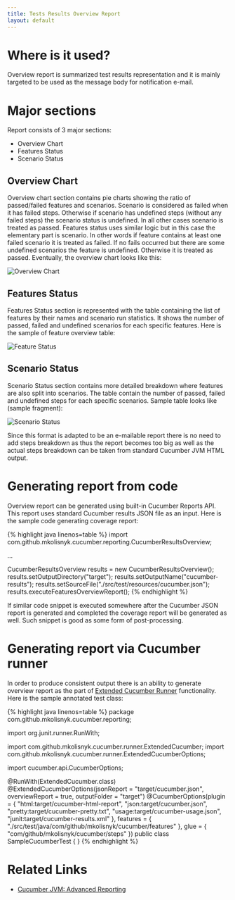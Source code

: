 ```yaml
---
title: Tests Results Overview Report
layout: default
---
```


# Where is it used?

Overview report is summarized test results representation and it is mainly targeted to be used as the message body for notification e-mail.

# Major sections

Report consists of 3 major sections:

* Overview Chart
* Features Status
* Scenario Status

## Overview Chart

Overview chart section contains pie charts showing the ratio of passed/failed features and scenarios.
Scenario is considered as failed when it has failed steps. Otherwise if scenario has undefined steps (without any failed steps) the scenario status is undefined.
In all other cases scenario is treated as passed. Features status uses similar logic but in this case the elementary part is scenario.
In other words if feature contains at least one failed scenario it is treated as failed. If no fails occurred but there are some undefined scenarios the
 feature is undefined. Otherwise it is treated as passed. Eventually, the overview chart looks like this: 

![Overview Chart](/cucumber-reports/images/overview-report/overview-chart.png)

## Features Status

Features Status section is represented with the table containing the list of features by their names and scenario run statistics.
It shows the number of passed, failed and undefined scenarios for each specific features. 
Here is the sample of feature overview table:

![Feature Status](/cucumber-reports/images/overview-report/feature-status.png)


## Scenario Status

Scenario Status section contains more detailed breakdown where features are also split into scenarios.
The table contain the number of passed, failed and undefined steps for each specific scenarios.
Sample table looks like (sample fragment):

![Scenario Status](/cucumber-reports/images/overview-report/scenario-status.png)

Since this format is adapted to be an e-mailable report there is no need to add steps breakdown as thus the report becomes too big as well as the actual steps breakdown can be taken from standard Cucumber JVM HTML output.

# Generating report from code

Overview report can be generated using built-in Cucumber Reports API. This report uses standard Cucumber results JSON file as an input.
Here is the sample code generating coverage report:

{% highlight java linenos=table %}
import com.github.mkolisnyk.cucumber.reporting.CucumberResultsOverview;

...

CucumberResultsOverview results = new CucumberResultsOverview();
results.setOutputDirectory("target");
results.setOutputName("cucumber-results");
results.setSourceFile("./src/test/resources/cucumber.json");
results.executeFeaturesOverviewReport();
{% endhighlight %}

If similar code snippet is executed somewhere after the Cucumber JSON report is generated and completed the coverage report will be generated as well.
Such snippet is good as some form of post-processing.

# Generating report via Cucumber runner

In order to produce consistent output there is an ability to generate overview report as the part of [Extended Cucumber Runner](/cucumber-reports/extended-cucumber-runner) functionality. Here is the sample annotated test class:

{% highlight java linenos=table %}
package com.github.mkolisnyk.cucumber.reporting;

import org.junit.runner.RunWith;

import com.github.mkolisnyk.cucumber.runner.ExtendedCucumber;
import com.github.mkolisnyk.cucumber.runner.ExtendedCucumberOptions;

import cucumber.api.CucumberOptions;

@RunWith(ExtendedCucumber.class)
@ExtendedCucumberOptions(jsonReport = "target/cucumber.json",
        overviewReport = true,
        outputFolder = "target")
@CucumberOptions(plugin = { "html:target/cucumber-html-report",
        "json:target/cucumber.json", "pretty:target/cucumber-pretty.txt",
        "usage:target/cucumber-usage.json", "junit:target/cucumber-results.xml" },
        features = { "./src/test/java/com/github/mkolisnyk/cucumber/features" },
        glue = { "com/github/mkolisnyk/cucumber/steps" })
public class SampleCucumberTest {
}
{% endhighlight %}


# Related Links

* [Cucumber JVM: Advanced Reporting](http://mkolisnyk.blogspot.com/2015/05/cucumber-jvm-advanced-reporting.html)